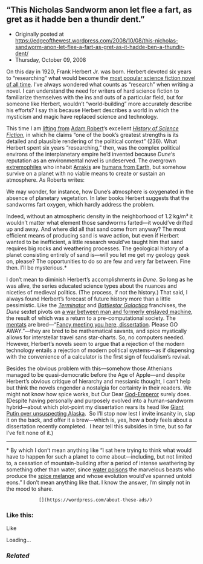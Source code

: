 ## “This Nicholas Sandworm anon let flee a fart, as gret as it hadde ben a thundir dent.”

 * Originally posted at https://edgeofthewest.wordpress.com/2008/10/08/this-nicholas-sandworm-anon-let-flee-a-fart-as-gret-as-it-hadde-ben-a-thundir-dent/
 * Thursday, October 09, 2008

On this day in 1920, Frank Herbert Jr. was born.  Herbert devoted six years to “researching” what would become the [most popular science fiction novel of all time](http://www.amazon.com/exec/obidos/ASIN/0441172717/diesekoschmar-20). I’ve always wondered what counts as “research” when writing a novel.  I can understand the need for writers of hard science fiction to familiarize themselves with the ins and outs of a particular field, but for someone like Herbert, wouldn’t “world-building” more accurately describe his efforts?  I say this because Herbert describes a world in which the mysticism and magic have replaced science and technology.

This time I am [lifting from](https://edgeofthewest.wordpress.com/2008/07/07/i-wish-that-son-of-a-gun-would-take-that-other-hand-out-of-his-pocket/#comment-14389) [Adam Robert](http://www.adamroberts.com)‘s excellent [_History of Science Fiction_](http://www.amazon.com/exec/obidos/ASIN/0333970225/diesekoschmar-20), in which he claims “one of the book’s greatest strengths is its detailed and plausible rendering of the political context” (236).  What Herbert spent six years “researching,” then, was the complex political environs of the interplanetary empire he’d invented because _Dune_‘s reputation as an environmental novel is undeserved.  The overgrown [extremophiles](http://en.wikipedia.org/wiki/Extremophile) who inhabit [Arrakis](http://dune.wikia.com/wiki/Arrakis) are [humans from Earth](http://www.last.fm/music/T-Bone+Burnett/\_/Humans+From+Earth), but somehow survive on a planet with no viable means to create or sustain an atmosphere.  As Roberts writes:

We may wonder, for instance, how Dune’s atmosphere is oxygenated in the absence of planetary vegetation.  In later books Herbert suggests that the sandworms fart oxygen, which hardly address the problem.

Indeed, without an atmospheric density in the neighborhood of 1.2 kg/m³ it wouldn’t matter what element those sandworms farted—it would’ve drifted up and away.  And where did all that sand come from anyway?  The most efficient means of producing sand is wave action, but even if Herbert wanted to be inefficient, a little research would’ve taught him that sand requires big rocks and weathering processes.  The geological history of a planet consisting entirely of sand is—will you let me get my geology geek on, please?  The opportunities to do so are few and very far between.  Fine then.  I’ll be mysterious.\*

I don’t mean to diminish Herbert’s accomplishments in _Dune_.  So long as he was alive, the series educated science types about the nuances and niceties of medieval politics.  (The process, if not the history.)  That said, I always found Herbert’s forecast of future history more than a little pessimistic.  Like the [_Terminator_](http://en.wikipedia.org/wiki/Terminator\_(franchise)) and [_Battlestar Galactica_](http://www.amazon.com/exec/obidos/ASIN/B00005JNTR/diesekoschmar-20) franchises, the _Dune_ sextet pivots on [a war between man and formerly enslaved machine](http://dune.wikia.com/wiki/Thinking\_machines), the result of which was a return to a pre-computational society.  The [mentats](http://dune.wikia.com/wiki/Mentat) are bred—“[Fancy meeting you here, dissertation](http://acephalous.typepad.com/acephalous/2006/03/the\_best\_quotat.html).  Please GO AWAY.”—they are bred to be mathematical savants, and spice mystically allows for interstellar travel sans star-charts.  So, no computers needed.  However, Herbert’s novels seem to argue that a rejection of the modern technology entails a rejection of modern political systems—as if dispensing with the convenience of a calculator is the first sign of feudalism’s revival.

Besides the obvious problem with this—somehow those Athenians managed to be quasi-democratic before the Age of Apple—and despite Herbert’s obvious critique of hierarchy and messianic thought, I can’t help but think the novels engender a nostalgia for certainty in their readers.  We might not know how spice works, but Our Dear [God-Emperor](http://dune.wikia.com/wiki/Leto\_Atreides\_II#Reign\_of\_Leto\_II) surely does.  (Despite having personally and purposely evolved into a human-sandworm hybrid—about which plot-point my dissertation rears its head like [Giant Putin over unsuspecting Alaska](http://www.michaelberube.com/images/uploads/zzzputin.jpg).  So I’ll stop now lest I invite insanity in, slap it on the back, and offer it a brew—which is, yes, how a body feels about a dissertation recently completed.  I hear tell this subsides in time, but so far I’ve felt none of it.)

* * *
\*
By which I don’t mean anything like “I sat here trying to think what would have to happen for such a planet to come about—including, but not limited to, a cessation of mountain-building after a period of intense weathering by something other than water, since [water poisons](http://dune.wikia.com/wiki/Sandworm#Water\_Poisoning) the marvelous beasts who produce the [spice melange](http://dune.wikia.com/wiki/Spice\_melange) and whose evolution would’ve spanned untold eons.”  I don’t mean anything like that.  I know the answer, I’m simply not in the mood to share.

		

			

				[](https://wordpress.com/about-these-ads/)
				

					
				

			

		

### Like this:

Like

 
Loading...

[]()

### _Related_

